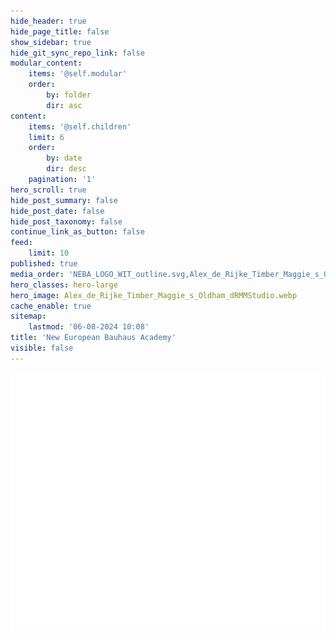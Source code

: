 ```yaml
---
hide_header: true
hide_page_title: false
show_sidebar: true
hide_git_sync_repo_link: false
modular_content:
    items: '@self.modular'
    order:
        by: folder
        dir: asc
content:
    items: '@self.children'
    limit: 6
    order:
        by: date
        dir: desc
    pagination: '1'
hero_scroll: true
hide_post_summary: false
hide_post_date: false
hide_post_taxonomy: false
continue_link_as_button: false
feed:
    limit: 10
published: true
media_order: 'NEBA_LOGO_WIT_outline.svg,Alex_de_Rijke_Timber_Maggie_s_Oldham_dRMMStudio.webp'
hero_classes: hero-large
hero_image: Alex_de_Rijke_Timber_Maggie_s_Oldham_dRMMStudio.webp
cache_enable: true
sitemap:
    lastmod: '06-08-2024 10:08'
title: 'New European Bauhaus Academy'
visible: false
---
```


![NEBA_LOGO_WIT_outline](NEBA_LOGO_WIT_outline.svg?resize=360,360 "NEBA_LOGO_WIT_outline")